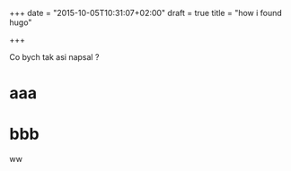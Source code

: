 +++
date = "2015-10-05T10:31:07+02:00"
draft = true
title = "how i found hugo"

+++

Co bych tak asi napsal ?



# aaa


# bbb


ww
